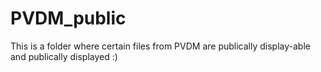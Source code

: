 # PVDM_public

This is a folder where certain files from PVDM are publically display-able and publically displayed :)
